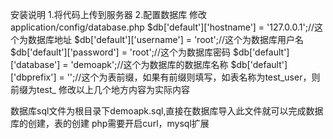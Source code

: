 安装说明
1.将代码上传到服务器
2.配置数据库
  修改application/config/database.php
$db['default']['hostname'] = '127.0.0.1';//这个为数据库地址
$db['default']['username'] = 'root';//这个为数据库用户名
$db['default']['password'] = 'root';//这个为数据库密码
$db['default']['database'] = 'demoapk';//这个为数据库的数据库名称
$db['default']['dbprefix'] = '';//这个为表前缀，如果有前缀则填写，如表名称为test_user，则前缀为test_
修改以上几个地方内容为实际内容


数据库sql文件为根目录下demoapk.sql,直接在数据库导入此文件就可以完成数据库的创建，表的创建
php需要开启curl，mysql扩展

